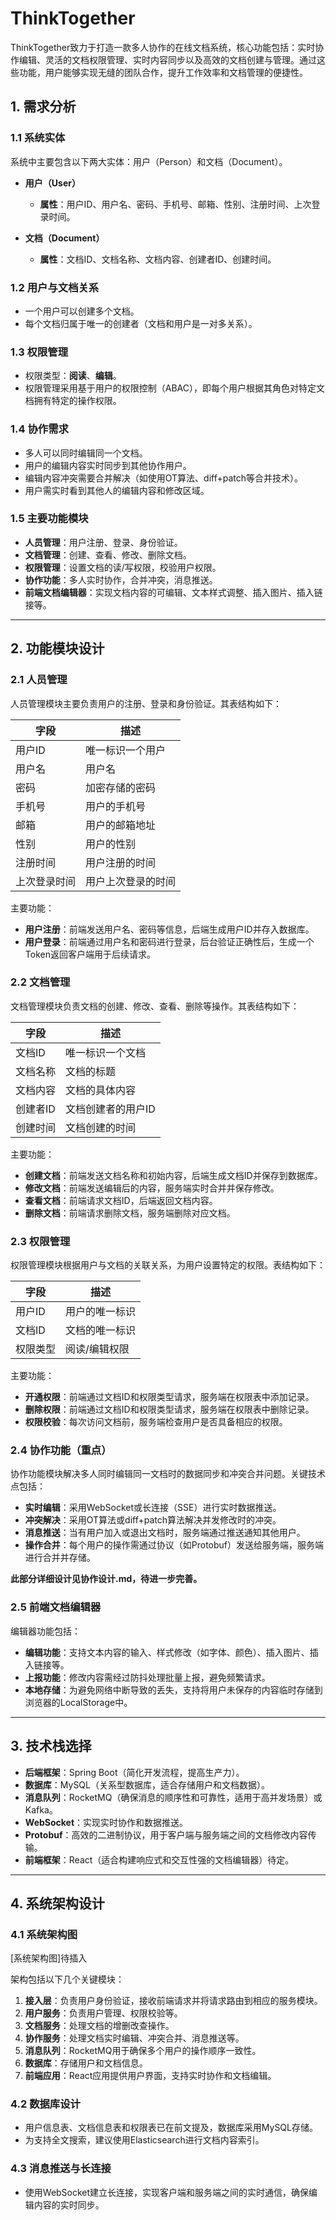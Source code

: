 # ThinkTogether
ThinkTogether致力于打造一款多人协作的在线文档系统，核心功能包括：实时协作编辑、灵活的文档权限管理、实时内容同步以及高效的文档创建与管理。通过这些功能，用户能够实现无缝的团队合作，提升工作效率和文档管理的便捷性。

## 1. 需求分析

### 1.1 系统实体
系统中主要包含以下两大实体：用户（Person）和文档（Document）。

- **用户（User）**
    - **属性**：用户ID、用户名、密码、手机号、邮箱、性别、注册时间、上次登录时间。

- **文档（Document）**
    - **属性**：文档ID、文档名称、文档内容、创建者ID、创建时间。

### 1.2 用户与文档关系
- 一个用户可以创建多个文档。
- 每个文档归属于唯一的创建者（文档和用户是一对多关系）。

### 1.3 权限管理
- 权限类型：**阅读**、**编辑**。
- 权限管理采用基于用户的权限控制（ABAC），即每个用户根据其角色对特定文档拥有特定的操作权限。

### 1.4 协作需求
- 多人可以同时编辑同一个文档。
- 用户的编辑内容实时同步到其他协作用户。
- 编辑内容冲突需要合并解决（如使用OT算法、diff+patch等合并技术）。
- 用户需实时看到其他人的编辑内容和修改区域。

### 1.5 主要功能模块
- **人员管理**：用户注册、登录、身份验证。
- **文档管理**：创建、查看、修改、删除文档。
- **权限管理**：设置文档的读/写权限，校验用户权限。
- **协作功能**：多人实时协作，合并冲突，消息推送。
- **前端文档编辑器**：实现文档内容的可编辑、文本样式调整、插入图片、插入链接等。

---

## 2. 功能模块设计

### 2.1 人员管理
人员管理模块主要负责用户的注册、登录和身份验证。其表结构如下：

| 字段        | 描述                   |
| ----------- | ---------------------- |
| 用户ID      | 唯一标识一个用户       |
| 用户名      | 用户名                 |
| 密码        | 加密存储的密码         |
| 手机号      | 用户的手机号           |
| 邮箱        | 用户的邮箱地址         |
| 性别        | 用户的性别             |
| 注册时间    | 用户注册的时间         |
| 上次登录时间| 用户上次登录的时间     |

主要功能：
- **用户注册**：前端发送用户名、密码等信息，后端生成用户ID并存入数据库。
- **用户登录**：前端通过用户名和密码进行登录，后台验证正确性后，生成一个Token返回客户端用于后续请求。

### 2.2 文档管理
文档管理模块负责文档的创建、修改、查看、删除等操作。其表结构如下：

| 字段        | 描述                   |
| ----------- | ---------------------- |
| 文档ID      | 唯一标识一个文档       |
| 文档名称    | 文档的标题             |
| 文档内容    | 文档的具体内容         |
| 创建者ID    | 文档创建者的用户ID     |
| 创建时间    | 文档创建的时间         |

主要功能：
- **创建文档**：前端发送文档名称和初始内容，后端生成文档ID并保存到数据库。
- **修改文档**：前端发送编辑后的内容，服务端实时合并并保存修改。
- **查看文档**：前端请求文档ID，后端返回文档内容。
- **删除文档**：前端请求删除文档，服务端删除对应文档。

### 2.3 权限管理
权限管理模块根据用户与文档的关联关系，为用户设置特定的权限。表结构如下：

| 字段        | 描述                   |
| ----------- | ---------------------- |
| 用户ID      | 用户的唯一标识         |
| 文档ID      | 文档的唯一标识         |
| 权限类型    | 阅读/编辑权限           |

主要功能：
- **开通权限**：前端通过文档ID和权限类型请求，服务端在权限表中添加记录。
- **删除权限**：前端通过文档ID和权限类型请求，服务端在权限表中删除记录。
- **权限校验**：每次访问文档前，服务端检查用户是否具备相应的权限。

### 2.4 协作功能（重点）
协作功能模块解决多人同时编辑同一文档时的数据同步和冲突合并问题。关键技术点包括：
- **实时编辑**：采用WebSocket或长连接（SSE）进行实时数据推送。
- **冲突解决**：采用OT算法或diff+patch算法解决并发修改时的冲突。
- **消息推送**：当有用户加入或退出文档时，服务端通过推送通知其他用户。
- **操作合并**：每个用户的操作需通过协议（如Protobuf）发送给服务端，服务端进行合并并存储。

**此部分详细设计见协作设计.md，待进一步完善。**

### 2.5 前端文档编辑器
编辑器功能包括：
- **编辑功能**：支持文本内容的输入、样式修改（如字体、颜色）、插入图片、插入链接等。
- **上报功能**：修改内容需经过防抖处理批量上报，避免频繁请求。
- **本地存储**：为避免网络中断导致的丢失，支持将用户未保存的内容临时存储到浏览器的LocalStorage中。

---

## 3. 技术栈选择

- **后端框架**：Spring Boot（简化开发流程，提高生产力）。
- **数据库**：MySQL（关系型数据库，适合存储用户和文档数据）。
- **消息队列**：RocketMQ（确保消息的顺序性和可靠性，适用于高并发场景）或Kafka。
- **WebSocket**：实现实时协作和数据推送。
- **Protobuf**：高效的二进制协议，用于客户端与服务端之间的文档修改内容传输。
- **前端框架**：React（适合构建响应式和交互性强的文档编辑器）待定。

---

## 4. 系统架构设计

### 4.1 系统架构图
[系统架构图]待插入

架构包括以下几个关键模块：
1. **接入层**：负责用户身份验证，接收前端请求并将请求路由到相应的服务模块。
2. **用户服务**：负责用户管理、权限校验等。
3. **文档服务**：处理文档的增删改查操作。
4. **协作服务**：处理文档实时编辑、冲突合并、消息推送等。
5. **消息队列**：RocketMQ用于确保多个用户的操作顺序一致性。
6. **数据库**：存储用户和文档信息。
7. **前端应用**：React应用提供用户界面，支持实时协作和文档编辑。

### 4.2 数据库设计
- 用户信息表、文档信息表和权限表已在前文提及，数据库采用MySQL存储。
- 为支持全文搜索，建议使用Elasticsearch进行文档内容索引。

### 4.3 消息推送与长连接
- 使用WebSocket建立长连接，实现客户端和服务端之间的实时通信，确保编辑内容的实时同步。

